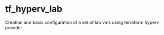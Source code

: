 # tf_hyperv_lab
Creation and basic configuration of a set of lab vms using terraform hyperv provider


